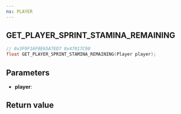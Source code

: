 ```yaml
---
ns: PLAYER
---
```

## GET_PLAYER_SPRINT_STAMINA_REMAINING

```c
// 0x3F9F16F8E65A7ED7 0x47017C90
float GET_PLAYER_SPRINT_STAMINA_REMAINING(Player player);
```


## Parameters
* **player**: 

## Return value

